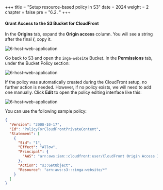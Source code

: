 +++
title = "Setup resource-based policy in S3"
date = 2024
weight = 2
chapter = false
pre = "6.2. "
+++

#### Grant Access to the S3 Bucket for CloudFront

In the **Origins** tab, expand the **Origin access** column. You will see a string after the final **/**, copy it.

![6-host-web-application](/images/6-host-web-application/6-2-1-view-distribution-origin-info.png)

Go back to S3 and open the `imga-website` Bucket. In the **Permissions** tab, under the Bucket Policy section:

![6-host-web-application](/images/6-host-web-application/6-2-2-setup-resource-based-policy-in-website-bucket.png)

If the policy was automatically created during the CloudFront setup, no further action is needed. However, if no policy exists, we will need to add one manually. Click **Edit** to open the policy editing interface like this:

![6-host-web-application](/images/6-host-web-application/6-2-3-add-policy-and-apply.png)

You can use the following sample policy:

```json
{
  "Version": "2008-10-17",
  "Id": "PolicyForCloudFrontPrivateContent",
  "Statement": [
    {
      "Sid": "1",
      "Effect": "Allow",
      "Principal": {
        "AWS": "arn:aws:iam::cloudfront:user/CloudFront Origin Access Identity E3H1YR9ZE7FBTA"
      },
      "Action": "s3:GetObject",
      "Resource": "arn:aws:s3:::imga-website/*"
    }
  ]
}
```
